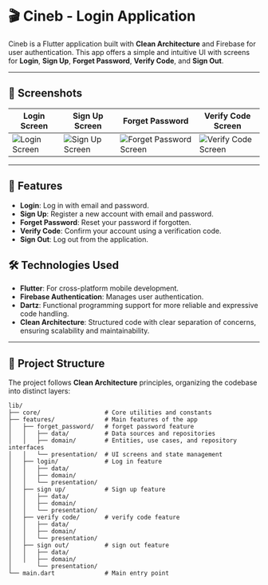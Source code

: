 # 🎬 Cineb - Login Application

Cineb is a Flutter application built with **Clean Architecture** and Firebase for user authentication. This app offers a simple and intuitive UI with screens for **Login**, **Sign Up**, **Forget Password**, **Verify Code**, and **Sign Out**.

---

## 📱 Screenshots

| Login Screen                           | Sign Up Screen                            | Forget Password                                            | Verify Code Screen                                 |
| -------------------------------------- | ----------------------------------------- | ---------------------------------------------------------- | -------------------------------------------------- |
| ![Login Screen]([screenshots/login.png](https://github.com/Mostafa3wad/CleanArchitectureFirebaseAuth/blob/main/assets/app/login.png?raw=true)) | ![Sign Up Screen]([screenshots/signup.png](https://github.com/Mostafa3wad/CleanArchitectureFirebaseAuth/blob/main/assets/app/sign%20up.png?raw=true)) | ![Forget Password Screen]([screenshots/forget_password.png](https://github.com/Mostafa3wad/CleanArchitectureFirebaseAuth/blob/main/assets/app/forget%20password.png?raw=true)) | ![Verify Code Screen]([screenshots/verify_code.png](https://github.com/Mostafa3wad/CleanArchitectureFirebaseAuth/blob/main/assets/app/verify%20code.png?raw=true)) |



---

## 🚀 Features

- **Login**: Log in with email and password.
- **Sign Up**: Register a new account with email and password.
- **Forget Password**: Reset your password if forgotten.
- **Verify Code**: Confirm your account using a verification code.
- **Sign Out**: Log out from the application.

## 🛠️ Technologies Used

- **Flutter**: For cross-platform mobile development.
- **Firebase Authentication**: Manages user authentication.
- **Dartz**: Functional programming support for more reliable and expressive code handling.
- **Clean Architecture**: Structured code with clear separation of concerns, ensuring scalability and maintainability.

---

## 📂 Project Structure

The project follows **Clean Architecture** principles, organizing the codebase into distinct layers:

```plaintext
lib/
├── core/                  # Core utilities and constants
├── features/              # Main features of the app
│   ├── forget_password/   # forget password feature
│   │   ├── data/          # Data sources and repositories
│   │   ├── domain/        # Entities, use cases, and repository interfaces
│   │   └── presentation/  # UI screens and state management
│   ├── login/             # Log in feature
│   │   ├── data/
│   │   ├── domain/
│   │   └── presentation/
│   ├── sign up/           # Sign up feature
│   │   ├── data/
│   │   ├── domain/
│   │   └── presentation/
│   ├── verify code/       # verify code feature
│   │   ├── data/
│   │   ├── domain/
│   │   └── presentation/
│   ├── sign out/          # sign out feature
│   │   ├── data/
│   │   ├── domain/
│       └── presentation/
└── main.dart              # Main entry point
```
